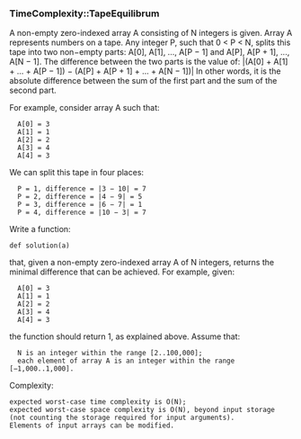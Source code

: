 ### TimeComplexity::TapeEquilibrum

A non-empty zero-indexed array A consisting of N integers is given. Array A represents numbers on a tape.
Any integer P, such that 0 < P < N, splits this tape into two non−empty parts: A[0], A[1], ..., A[P − 1] and A[P], A[P + 1], ..., A[N − 1].
The difference between the two parts is the value of: |(A[0] + A[1] + ... + A[P − 1]) − (A[P] + A[P + 1] + ... + A[N − 1])|
In other words, it is the absolute difference between the sum of the first part and the sum of the second part.

For example, consider array A such that:

````
  A[0] = 3
  A[1] = 1
  A[2] = 2
  A[3] = 4
  A[4] = 3
````

We can split this tape in four places:

````
  P = 1, difference = |3 − 10| = 7 
  P = 2, difference = |4 − 9| = 5 
  P = 3, difference = |6 − 7| = 1 
  P = 4, difference = |10 − 3| = 7 
````

Write a function:

````
def solution(a)
````

that, given a non-empty zero-indexed array A of N integers, returns the minimal difference that can be achieved.
For example, given:

````
  A[0] = 3
  A[1] = 1
  A[2] = 2
  A[3] = 4
  A[4] = 3
````

the function should return 1, as explained above. Assume that:

````
  N is an integer within the range [2..100,000];
  each element of array A is an integer within the range [−1,000..1,000].
````

Complexity:

````
expected worst-case time complexity is O(N);
expected worst-case space complexity is O(N), beyond input storage (not counting the storage required for input arguments).
Elements of input arrays can be modified.
````
